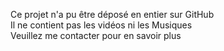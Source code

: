 Ce projet n'a pu être déposé en entier sur GitHub </br>
Il ne contient pas les vidéos ni les Musiques </br>
Veuillez me contacter pour en savoir plus
